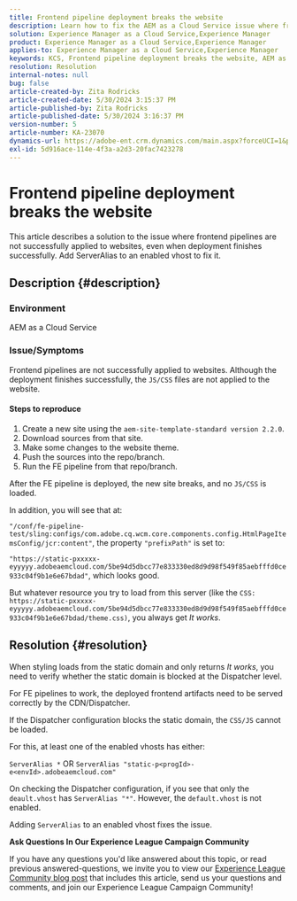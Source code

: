 ```yaml
---
title: Frontend pipeline deployment breaks the website
description: Learn how to fix the AEM as a Cloud Service issue where frontend pipeline deployment breaks the website. Add ServerAlias to an enabled vhost.
solution: Experience Manager as a Cloud Service,Experience Manager
product: Experience Manager as a Cloud Service,Experience Manager
applies-to: Experience Manager as a Cloud Service,Experience Manager
keywords: KCS, Frontend pipeline deployment breaks the website, AEM as a Cloud Service, js/css files are not applied
resolution: Resolution
internal-notes: null
bug: false
article-created-by: Zita Rodricks
article-created-date: 5/30/2024 3:15:37 PM
article-published-by: Zita Rodricks
article-published-date: 5/30/2024 3:16:37 PM
version-number: 5
article-number: KA-23070
dynamics-url: https://adobe-ent.crm.dynamics.com/main.aspx?forceUCI=1&pagetype=entityrecord&etn=knowledgearticle&id=4a765876-971e-ef11-840a-000d3a372703
exl-id: 5d916ace-114e-4f3a-a2d3-20fac7423278
---
```

# Frontend pipeline deployment breaks the website


This article describes a solution to the issue where frontend pipelines are not successfully applied to websites, even when deployment finishes successfully. Add ServerAlias to an enabled vhost to fix it.



## Description {#description}


### Environment

AEM as a Cloud Service

### Issue/Symptoms

Frontend pipelines are not successfully applied to websites. Although the deployment finishes successfully, the `JS/CSS` files are not applied to the website.

#### Steps to reproduce

1. Create a new site using the `aem-site-template-standard version 2.2.0`.
2. Download sources from that site.
3. Make some changes to the website theme.
4. Push the sources into the repo/branch.
5. Run the FE pipeline from that repo/branch.


After the FE pipeline is deployed, the new site breaks, and no `JS/CSS` is loaded.

In addition, you will see that at:

`"/conf/fe-pipeline-test/sling:configs/com.adobe.cq.wcm.core.components.config.HtmlPageItemsConfig/jcr:content"`, the property `"prefixPath"` is set to:

`"https://static-pxxxxx-eyyyyy.adobeaemcloud.com/5be94d5dbcc77e833330ed8d9d98f549f85aebfffd0ce933c04f9b1e6e67bdad"`, which looks good.

But whatever resource you try to load from this server (like the `CSS: https://static-pxxxxx-eyyyyy.adobeaemcloud.com/5be94d5dbcc77e833330ed8d9d98f549f85aebfffd0ce933c04f9b1e6e67bdad/theme.css)`, you always get *It works*.


## Resolution {#resolution}


When styling loads from the static domain and only returns *It works*, you need to verify whether the static domain is blocked at the Dispatcher level.

For FE pipelines to work, the deployed frontend artifacts need to be served correctly by the CDN/Dispatcher.

If the Dispatcher configuration blocks the static domain, the `CSS/JS` cannot be loaded.

For this, at least one of the enabled vhosts has either:

`ServerAlias *`
OR
`ServerAlias "static-p<progId>-e<envId>.adobeaemcloud.com"`

On checking the Dispatcher configuration, if you see that only the `deault.vhost` has `ServerAlias "*"`. However, the `default.vhost` is not enabled.

Adding `ServerAlias` to an enabled vhost fixes the issue.



<b>Ask Questions In Our Experience League Campaign Community</b>

If you have any questions you'd like answered about this topic, or read previous answered-questions, we invite you to view our [Experience League Community blog post](https://experienceleaguecommunities.adobe.com/t5/adobe-experience-manager-blogs/introducing-top-kcs-articles-curated-for-your-aem/ba-p/672734#M1180) that includes this article, send us your questions and comments, and join our Experience League Campaign Community!
